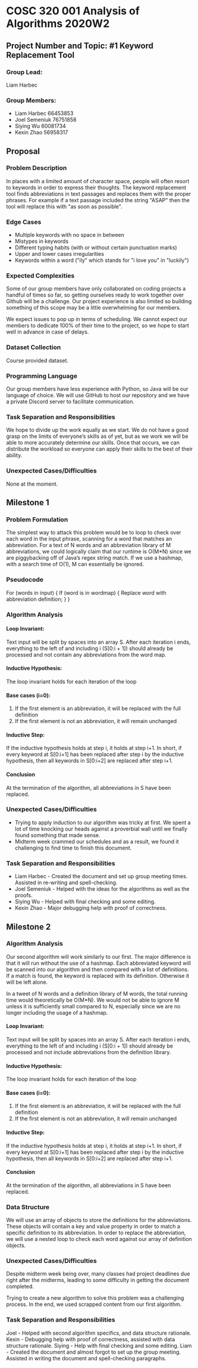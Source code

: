 # COSC 320 001 Analysis of Algorithms 2020W2

## Project Number and Topic: #1 Keyword Replacement Tool

### Group Lead:
Liam Harbec

### Group Members:
- Liam Harbec 66453853
- Joel Semeniuk 76751858
- Siying Wu 60081734
- Kexin Zhao 56958317

## Proposal

### Problem Description
In places with a limited amount of character space, people will often resort to keywords in order to express their thoughts. 
The keyword replacement tool finds abbreviations in text passages and replaces them with the proper phrases. For example if a text passage included the string "ASAP" then the tool will replace this with "as soon as possible".

### Edge Cases
- Multiple keywords with no space in between
- Mistypes in keywords
- Different typing habits (with or without certain punctuation marks)
- Upper and lower cases irregularities
- Keywords within a word ("ily" which stands for "i love you" in "luckily")

### Expected Complexities
Some of our group members have only collaborated on coding projects a handful of times so far, so getting ourselves ready to work together over Github will be a challenge. Our project experience is also limited so building something of this scope may be a little overwhelming for our members.

We expect issues to pop up in terms of scheduling. We cannot expect our members to dedicate 100% of their time to the project, so we hope to start well in advance in case of delays.

### Dataset Collection
Course provided dataset.

### Programming Language
Our group members have less experience with Python, so Java will be our language of choice. We will use GitHub to host our repository and we have a private Discord server to facilitate communication.

### Task Separation and Responsibilities
We hope to divide up the work equally as we start. We do not have a good grasp on the limits of everyone’s skills as of yet, but as we work we will be able to more accurately determine our skills. Once that occurs, we can distribute the workload so everyone can apply their skills to the best of their ability. 

### Unexpected Cases/Difficulties
None at the moment.

## Milestone 1

### Problem Formulation
The simplest way to attack this problem would be to loop to check over each word in the input phrase, scanning for a word that matches an abbreviation. For a text of N words and an abbreviation library of M abbreviations, we could logically claim that our runtime is O(M\*N) since we are piggybacking off of Java’s regex string match. If we use a hashmap, with a search time of O(1), M can essentially be ignored. 

### Pseudocode
For (words in input) {
	If (word is in wordmap) {
		Replace word with abbreviation definition;
	} 
}

### Algorithm Analysis
#### Loop Invariant: 
Text input will be split by spaces into an array S. After each iteration i ends, everything to the left of and including i  (S\[0:i + 1]) should already be processed and not contain any abbreviations from the word map.

#### Inductive Hypothesis:
The loop invariant holds for each iteration of the loop
#### Base cases (i=0):
1. If the first element is an abbreviation, it will be replaced with the full definition
1. If the first element is not an abbreviation, it will remain unchanged
#### Inductive Step:
If the inductive hypothesis holds at step i, it holds at step i+1.
In short, if every keyword at S\[0:i+1] has been replaced after step i by the inductive hypothesis, then all keywords in S\[0:i+2] are replaced after step i+1.
#### Conclusion
At the termination of the algorithm, all abbreviations in S have been replaced. 

### Unexpected Cases/Difficulties
- Trying to apply induction to our algorithm was tricky at first. We spent a lot of time knocking our heads against a proverbial wall until we finally found something that made sense.
- Midterm week crammed our schedules and as a result, we found it challenging to find time to finish this document.

### Task Separation and Responsibilities
- Liam Harbec - Created the document and set up group meeting times. Assisted in re-writing and spell-checking. 
- Joel Semeniuk - Helped with the ideas for the algorithms as well as the proofs.
- Siying Wu - Helped with final checking and some editing.
- Kexin Zhao - Major debugging help with proof of correctness.

## Milestone 2

### Algorithm Analysis
Our second algorithm will work similarly to our first. The major difference is that it will run without the use of a hashmap. Each abbreviated keyword will be scanned into our algorithm and then compared with a list of definitions. If a match is found, the keyword is replaced with its definition. Otherwise it will be left alone.

In a tweet of N words and a definition library of M words, the total running time would theoretically be O(M\*N). We would not be able to ignore M unless it is sufficiently small compared to N, especially since we are no longer including the usage of a hashmap. 

#### Loop Invariant: 
Text input will be split by spaces into an array S. After each iteration i ends, everything to the left of and including i  (S\[0:i + 1]) should already be processed and not include abbreviations from the definition library.
#### Inductive Hypothesis:
The loop invariant holds for each iteration of the loop
#### Base cases (i=0):
1. If the first element is an abbreviation, it will be replaced with the full definition
1. If the first element is not an abbreviation, it will remain unchanged
#### Inductive Step:
If the inductive hypothesis holds at step i, it holds at step i+1.
In short, if every keyword at S\[0:i+1] has been replaced after step i by the inductive hypothesis, then all keywords in S\[0:i+2] are replaced after step i+1.
#### Conclusion
At the termination of the algorithm, all abbreviations in S have been replaced. 

### Data Structure
We will use an array of objects to store the definitions for the abbreviations. These objects will contain a key and value property in order to match a specific definition to its abbreviation. In order to replace the abbreviation, we will use a nested loop to check each word against our array of definition objects. 

### Unexpected Cases/Difficulties

Despite midterm week being over, many classes had project deadlines due right after the midterms, leading to some difficulty in getting the document completed.

Trying to create a new algorithm to solve this problem was a challenging process. In the end, we used scrapped content from our first algorithm.


### Task Separation and Responsibilities

Joel - Helped with second algorithm specifics, and data structure rationale.
Kexin - Debugging help with proof of correctness, assisted with data structure rationale.
Siying - Help with final checking and some editing.
Liam - Created the document and almost forgot to set up the group meeting. Assisted in writing the document and spell-checking paragraphs. 
